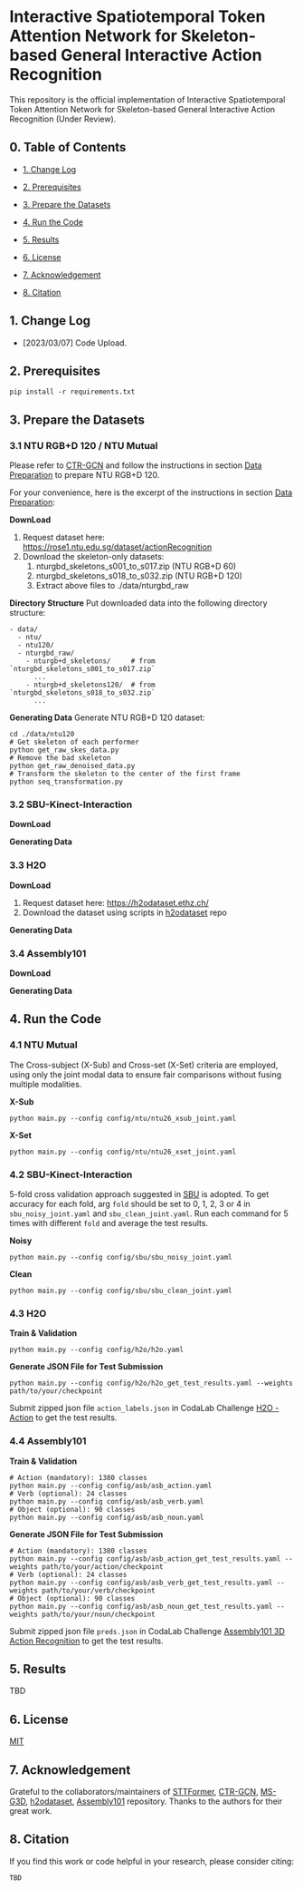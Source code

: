 # Interactive Spatiotemporal Token Attention Network for Skeleton-based General Interactive Action Recognition

This repository is the official implementation of Interactive Spatiotemporal Token Attention Network for Skeleton-based General Interactive Action Recognition (Under Review).

## 0. Table of Contents

* [1. Change Log](#1-change-log)

* [2. Prerequisites](#2-prerequisites)

* [3. Prepare the Datasets](#3-prepare-the-datasets)

* [4. Run the Code](#4-run-the-code)

* [5. Results](#6-results)

* [6. License](#6-license)

* [7. Acknowledgement](#7-acknowledgement)

* [8. Citation](#8-citation)



## 1. Change Log
- [2023/03/07] Code Upload.

## 2. Prerequisites

```shell
pip install -r requirements.txt 
```

## 3. Prepare the Datasets
### 3.1 NTU RGB+D 120 / NTU Mutual
Please refer to [CTR-GCN](https://github.com/Uason-Chen/CTR-GCN) and follow the instructions in section [Data Preparation](https://github.com/Uason-Chen/CTR-GCN#data-preparation) to prepare NTU RGB+D 120.

For your convenience, here is the excerpt of the instructions in section [Data Preparation](https://github.com/Uason-Chen/CTR-GCN#data-preparation):

**DownLoad**
1. Request dataset here: https://rose1.ntu.edu.sg/dataset/actionRecognition
2. Download the skeleton-only datasets:
    1. nturgbd_skeletons_s001_to_s017.zip (NTU RGB+D 60)
    2. nturgbd_skeletons_s018_to_s032.zip (NTU RGB+D 120)
    3. Extract above files to ./data/nturgbd_raw

**Directory Structure**
Put downloaded data into the following directory structure:
```
- data/
  - ntu/
  - ntu120/
  - nturgbd_raw/
    - nturgb+d_skeletons/     # from `nturgbd_skeletons_s001_to_s017.zip`
      ...
    - nturgb+d_skeletons120/  # from `nturgbd_skeletons_s018_to_s032.zip`
      ...
```

**Generating Data**
Generate NTU RGB+D 120 dataset:
```shell
cd ./data/ntu120
# Get skeleton of each performer
python get_raw_skes_data.py
# Remove the bad skeleton 
python get_raw_denoised_data.py
# Transform the skeleton to the center of the first frame
python seq_transformation.py
```

### 3.2 SBU-Kinect-Interaction
**DownLoad**

**Generating Data**

### 3.3 H2O

**DownLoad**
1. Request dataset here: https://h2odataset.ethz.ch/
2. Download the dataset using scripts in [h2odataset](https://github.com/taeinkwon/h2odataset) repo

**Generating Data**

### 3.4 Assembly101

**DownLoad**

**Generating Data**


## 4. Run the Code
### 4.1 NTU Mutual
The Cross-subject (X-Sub) and Cross-set (X-Set) criteria are employed, using only the joint modal data to ensure fair comparisons without fusing multiple modalities.

**X-Sub**
```shell
python main.py --config config/ntu/ntu26_xsub_joint.yaml
```

**X-Set**
```shell
python main.py --config config/ntu/ntu26_xset_joint.yaml
```

### 4.2 SBU-Kinect-Interaction
5-fold cross validation approach suggested in [SBU](http://vision.cs.stonybrook.edu/~kiwon/Datasets/SBU_Kinect_Interactions/README.txt) is adopted. To get accuracy for each fold, arg `fold` should be set to 0, 1, 2, 3 or 4 in `sbu_noisy_joint.yaml` and `sbu_clean_joint.yaml`. Run each command for 5 times with different `fold` and average the test results.

**Noisy**
```shell
python main.py --config config/sbu/sbu_noisy_joint.yaml
```

**Clean**
```shell
python main.py --config config/sbu/sbu_clean_joint.yaml
```

### 4.3 H2O
**Train & Validation**
```shell
python main.py --config config/h2o/h2o.yaml
```

**Generate JSON File for Test Submission**
```shell
python main.py --config config/h2o/h2o_get_test_results.yaml --weights path/to/your/checkpoint
```

Submit zipped json file `action_labels.json` in CodaLab Challenge [H2O - Action](https://codalab.lisn.upsaclay.fr/competitions/4820) to get the test results.

### 4.4 Assembly101
**Train & Validation**
```shell
# Action (mandatory): 1380 classes
python main.py --config config/asb/asb_action.yaml
# Verb (optional): 24 classes
python main.py --config config/asb/asb_verb.yaml
# Object (optional): 90 classes
python main.py --config config/asb/asb_noun.yaml
```

**Generate JSON File for Test Submission**
```shell
# Action (mandatory): 1380 classes
python main.py --config config/asb/asb_action_get_test_results.yaml --weights path/to/your/action/checkpoint
# Verb (optional): 24 classes
python main.py --config config/asb/asb_verb_get_test_results.yaml --weights path/to/your/verb/checkpoint
# Object (optional): 90 classes
python main.py --config config/asb/asb_noun_get_test_results.yaml --weights path/to/your/noun/checkpoint
```

Submit zipped json file `preds.json` in CodaLab Challenge [Assembly101 3D Action Recognition](https://codalab.lisn.upsaclay.fr/competitions/5256) to get the test results.

## 5. Results
TBD

## 6. License
[MIT](https://github.com/Necolizer/ISTA-Net/blob/main/LICENSE)

## 7. Acknowledgement
Grateful to the collaborators/maintainers of [STTFormer](https://github.com/heleiqiu/STTFormer), [CTR-GCN](https://github.com/Uason-Chen/CTR-GCN), [MS-G3D](https://github.com/kenziyuliu/MS-G3D), [h2odataset](https://github.com/taeinkwon/h2odataset), [Assembly101](https://github.com/assembly-101/assembly101-action-recognition) repository. Thanks to the authors for their great work.

## 8. Citation

If you find this work or code helpful in your research, please consider citing:
```
TBD
```